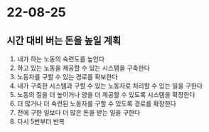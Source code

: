 # 22-08-25

## 시간 대비 버는 돈을 높일 계획
1. 내가 하는 노동의 숙련도를 높인다
2. 하고 있는 노동을 제공할 수 있는 시스템을 구축한다
3. 노동자를 구할 수 있는 경로를 확보한다
4. 내가 구축한 시스템과 구할 수 있는 노동자로 처리할 수 있는 일을 구한다
5. 노동의 질을 더 높이거나 양을 더 제공할 수 있도록 시스템을 확장한다
6. 더 많거나 더 숙련된 노동자를 구할 수 있도록 경로를 확장한다
7. 전에 구한 일보다 더 많은 돈을 받는 일을 구한다
8. 다시 5번부터 반복

